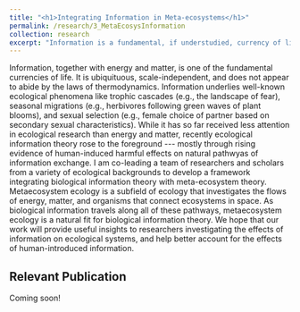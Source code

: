 ```yaml
---
title: "<h1>Integrating Information in Meta-ecosystems</h1>"
permalink: /research/3_MetaEcosysInformation
collection: research
excerpt: "Information is a fundamental, if understudied, currency of life and is everywhere in nature. I am co-leading a team of researchers from various ecological backgrounds to integrate biological information theory with metaecosystem theory. Our goal is to provide a research framework to help shed light on the role of this currency in shaping natural systems."
---
```


<!-- <img src="" alt="" style = "width:250px;height:400px;margin-right:15px;float:left"> -->
Information, together with energy and matter, is one of the fundamental currencies of life. It is ubiquituous, scale-independent, and does not appear to abide by the laws of thermodynamics. Information underlies well-known ecological phenomena like trophic cascades (e.g., the landscape of fear), seasonal migrations (e.g., herbivores following green waves of plant blooms), and sexual selection (e.g., female choice of partner based on secondary sexual characteristics). While it has so far received less attention in ecological research than energy and matter, recently ecological information theory rose to the foreground --- mostly through rising evidence of human-induced harmful effects on natural pathwyas of information exchange.
I am co-leading a team of researchers and scholars from a variety of ecological backgrounds to develop a framework integrating biological information theory with meta-ecosystem theory. Metaecosystem ecology is a subfield of ecology that investigates the flows of energy, matter, and organisms that connect ecosystems in space. As biological information travels along all of these pathways, metaecosystem ecology is a natural fit for biological information theory. We hope that our work will provide useful insights to researchers investigating the effects of information on ecological systems, and help better account for the effects of human-introduced information.

## Relevant Publication

Coming soon!
